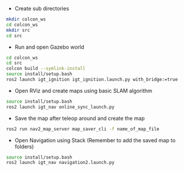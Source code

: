 - Create sub directories
```bash
mkdir colcon_ws
cd colcon_ws
mkdir src
cd src

```


- Run and open Gazebo world 
```bash
cd colcon_ws
cd src
colcon build --symlink-install 
source install/setup.bash
ros2 launch igt_ignition igt_ignition.launch.py with_bridge:=true
```

- Open RViz and create maps using basic SLAM algorithm 
```bash
source install/setup.bash
ros2 launch igt_nav online_sync_launch.py
```

- Save the map after teleop around and  create the map
```bash
ros2 run nav2_map_server map_saver_cli -f name_of_map_file
```

- Open Navigation using Stack (Remember to add the saved map to folders)
```bash
source install/setup.bash
ros2 launch igt_nav navigation2.launch.py
